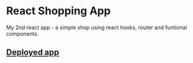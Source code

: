 # React Shopping App

My 2nd react app - a simple shop using react hooks, router and funtional components.

## [Deployed app](https://react-shop-app-f4959.firebaseapp.com/)
